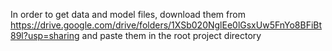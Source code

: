 In order to get data and model files, download them from https://drive.google.com/drive/folders/1XSb020NglEe0lGsxUw5FnYo8BFiBt89l?usp=sharing and paste them in the root project directory